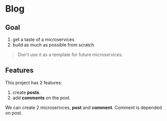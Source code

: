 # Blog

## Goal

1. get a taste of a microservices
2. build as much as possible from scratch

> Don't use it as a template for future microservices.

## Features

This project has 2 features:

1. create **posts**.
2. add **comments** on the post.

We can create 2 microserivces, **post** and **comment**. Comment is depended on post.
